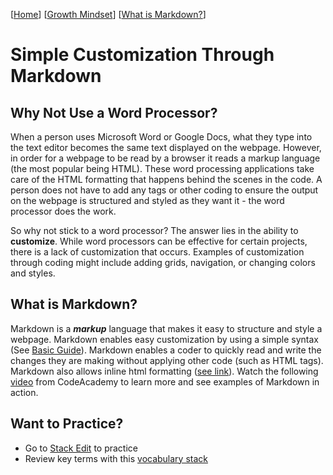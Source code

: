 [[Home](README.md)] [[Growth Mindset](growthmindset.md)] [[What is Markdown?](learning_markdown.md)]

# Simple Customization Through Markdown

## Why Not Use a Word Processor?
When a person uses Microsoft Word or Google Docs, what they type into the text editor becomes the same text displayed on the webpage. However, in order for a webpage to be read by a browser it reads a markup language (the most popular being HTML). These word processing applications take care of the HTML formatting that happens behind the scenes in the code. A person does not have to add any tags or other coding to ensure the output on the webpage is structured and styled as they want it - the word processor does the work. 

So why not stick to a word processor? The answer lies in the ability to **customize**. While word processors can be effective for certain projects, there is a lack of customization that occurs. Examples of customization through coding might include adding grids, navigation, or changing colors and styles.  

## What is Markdown?
Markdown is a ***markup*** language that makes it easy to structure and style a webpage. Markdown enables easy customization by using a simple syntax (See [Basic Guide](https://www.markdownguide.org/basic-syntax/)). Markdown enables a coder to quickly read and write the changes they are making without applying other code (such as HTML tags).  Markdown also allows inline html formatting ([see link](https://daringfireball.net/projects/markdown/syntax#html)).  Watch the following [video](https://www.youtube.com/watch?v=f49LJV1i-_w) from CodeAcademy to learn more and see examples of Markdown in action.

## Want to Practice?  
- Go to [Stack Edit](https://stackedit.io/app#) to practice
- Review key terms with this [vocabulary stack](https://quizlet.com/214935301/markdown-flash-cards/)

